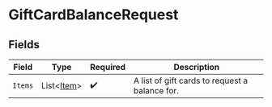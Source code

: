 # GiftCardBalanceRequest


## Fields

| Field                                          | Type                                           | Required                                       | Description                                    |
| ---------------------------------------------- | ---------------------------------------------- | ---------------------------------------------- | ---------------------------------------------- |
| `Items`                                        | List<[Item](../../Models/Components/Item.md)>  | :heavy_check_mark:                             | A list of gift cards to request a balance for. |
